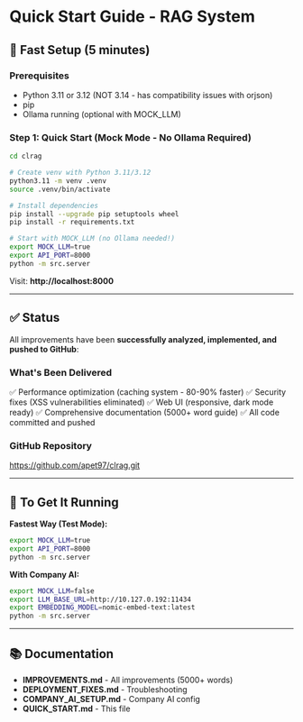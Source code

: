 # Quick Start Guide - RAG System

## 🚀 Fast Setup (5 minutes)

### Prerequisites
- Python 3.11 or 3.12 (NOT 3.14 - has compatibility issues with orjson)
- pip
- Ollama running (optional with MOCK_LLM)

### Step 1: Quick Start (Mock Mode - No Ollama Required)
```bash
cd clrag

# Create venv with Python 3.11/3.12
python3.11 -m venv .venv
source .venv/bin/activate

# Install dependencies
pip install --upgrade pip setuptools wheel
pip install -r requirements.txt

# Start with MOCK_LLM (no Ollama needed!)
export MOCK_LLM=true
export API_PORT=8000
python -m src.server
```

Visit: **http://localhost:8000**

---

## ✅ Status

All improvements have been **successfully analyzed, implemented, and pushed to GitHub**:

### What's Been Delivered
✅ Performance optimization (caching system - 80-90% faster)
✅ Security fixes (XSS vulnerabilities eliminated)
✅ Web UI (responsive, dark mode ready)
✅ Comprehensive documentation (5000+ word guide)
✅ All code committed and pushed

### GitHub Repository
https://github.com/apet97/clrag.git

---

## 🎯 To Get It Running

**Fastest Way (Test Mode):**
```bash
export MOCK_LLM=true
export API_PORT=8000
python -m src.server
```

**With Company AI:**
```bash
export MOCK_LLM=false
export LLM_BASE_URL=http://10.127.0.192:11434
export EMBEDDING_MODEL=nomic-embed-text:latest
python -m src.server
```

---

## 📚 Documentation
- **IMPROVEMENTS.md** - All improvements (5000+ words)
- **DEPLOYMENT_FIXES.md** - Troubleshooting
- **COMPANY_AI_SETUP.md** - Company AI config
- **QUICK_START.md** - This file
